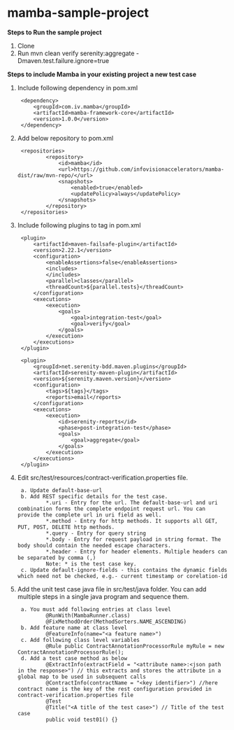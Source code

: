 # mamba-sample-project

**Steps to Run the sample project**

1. Clone
2. Run mvn clean verify serenity:aggregate -Dmaven.test.failure.ignore=true

**Steps to include Mamba in your existing project a new test case**

1. Include following dependency in pom.xml
        
        <dependency>
            <groupId>com.iv.mamba</groupId>
            <artifactId>mamba-framework-core</artifactId>
            <version>1.0.0</version>
        </dependency>
2. Add below repository to pom.xml

        <repositories>
                <repository>
                    <id>mamba</id>
                    <url>https://github.com/infovisionaccelerators/mamba-dist/raw/mvn-repo/</url>
                    <snapshots>
                        <enabled>true</enabled>
                        <updatePolicy>always</updatePolicy>
                    </snapshots>
                </repository>
        </repositories>
    
3. Include following plugins to <build> tag in pom.xml
        
        <plugin>
            <artifactId>maven-failsafe-plugin</artifactId>
            <version>2.22.1</version>
            <configuration>
                <enableAssertions>false</enableAssertions>
                <includes>
                </includes>
                <parallel>classes</parallel>
                <threadCount>${parallel.tests}</threadCount>
            </configuration>
            <executions>
                <execution>
                    <goals>
                        <goal>integration-test</goal>
                        <goal>verify</goal>
                    </goals>
                </execution>
            </executions>
        </plugin>

        <plugin>
            <groupId>net.serenity-bdd.maven.plugins</groupId>
            <artifactId>serenity-maven-plugin</artifactId>
            <version>${serenity.maven.version}</version>
            <configuration>
                <tags>${tags}</tags>
                <reports>email</reports>
            </configuration>
            <executions>
                <execution>
                    <id>serenity-reports</id>
                    <phase>post-integration-test</phase>
                    <goals>
                        <goal>aggregate</goal>
                    </goals>
                </execution>
            </executions>
        </plugin>

4. Edit src/test/resources/contract-verification.properties file.
    
        a. Update default-base-url
        b. Add REST specific details for the test case. 
                *.uri - Entry for the url. The default-base-url and uri combination forms the complete endpoint request url. You can provide the complete url in uri field as well.
                *.method - Entry for http methods. It supports all GET, PUT, POST, DELETE http methods. 
                *.query - Entry for query string
                *.body - Entry for request payload in string format. The body should contain the needed escape characters.
                *.header - Entry for header elements. Multiple headers can be separated by comma (,)
                Note: * is the test case key.
        c. Update default-ignore-fields - this contains the dynamic fields which need not be checked, e.g.- current timestamp or corelation-id

5. Add the unit test case java file in src/test/java folder. You can add multiple steps in a single java program and sequence them.
        
        a. You must add following entries at class level
                @RunWith(MambaRunner.class)
                @FixMethodOrder(MethodSorters.NAME_ASCENDING)
        b. Add feature name at class level 
                @FeatureInfo(name="<a feature name>")
        c. Add following class level variables
                @Rule public ContractAnnotationProcessorRule myRule = new ContractAnnotationProcessorRule();
        d. Add a test case method as below
                @ExtractInfo(extractField = "<attribute name>:<json path in the response>") // this extracts and stores the attribute in a global map to be used in subsequent calls
                @ContractInfo(contractName = "<key identifier>") //here contract name is the key of the rest configuration provided in contract-verification.properties file
                @Test
                @Title("<A title of the test case>") // Title of the test case
                public void test01() {}

